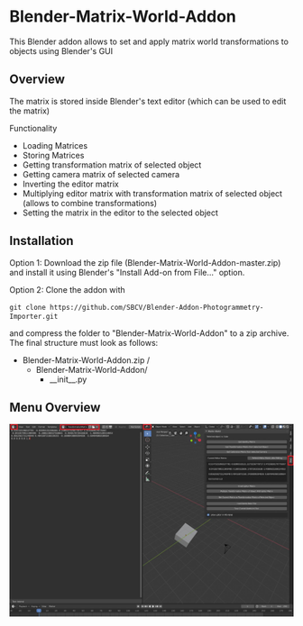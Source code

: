# Blender-Matrix-World-Addon
This Blender addon allows to set and apply matrix world transformations to objects using Blender's GUI

## Overview
The matrix is stored inside Blender's text editor (which can be used to edit the matrix)

Functionality
- Loading Matrices
- Storing Matrices
- Getting transformation matrix of selected object
- Getting camera matrix of selected camera 
- Inverting the editor matrix 
- Multiplying editor matrix with transformation matrix of selected object (allows to combine transformations)
- Setting the matrix in the editor to the selected object


## Installation
Option 1:
Download the zip file (Blender-Matrix-World-Addon-master.zip) and install it using Blender's "Install Add-on from File..." option.   


Option 2:
Clone the addon with 
```
git clone https://github.com/SBCV/Blender-Addon-Photogrammetry-Importer.git
```
and compress the folder to "Blender-Matrix-World-Addon" to a zip archive. 
The final structure must look as follows:
- Blender-Matrix-World-Addon.zip /  
	- Blender-Matrix-World-Addon/
		- \_\_init\_\_.py

## Menu Overview
![alt text](https://github.com/SBCV/Blender-Matrix-World-Addon/blob/master/images/menu_annotations.JPG)
